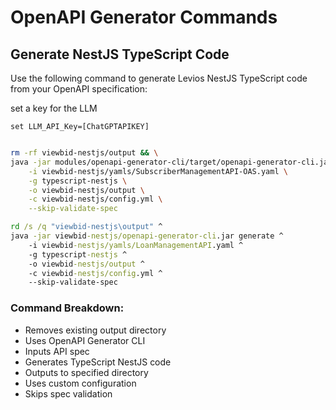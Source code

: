 # OpenAPI Generator Commands

## Generate NestJS TypeScript Code

Use the following command to generate Levios NestJS TypeScript code from your OpenAPI specification:

set a key for the LLM
```
set LLM_API_Key=[ChatGPTAPIKEY]
```


```bash

rm -rf viewbid-nestjs/output && \
java -jar modules/openapi-generator-cli/target/openapi-generator-cli.jar generate \
    -i viewbid-nestjs/yamls/SubscriberManagementAPI-OAS.yaml \
    -g typescript-nestjs \
    -o viewbid-nestjs/output \
    -c viewbid-nestjs/config.yml \
    --skip-validate-spec
```

``` cmd
rd /s /q "viewbid-nestjs\output" ^
java -jar viewbid-nestjs/openapi-generator-cli.jar generate ^
    -i viewbid-nestjs/yamls/LoanManagementAPI.yaml ^
    -g typescript-nestjs ^
    -o viewbid-nestjs/output ^
    -c viewbid-nestjs/config.yml ^
    --skip-validate-spec
```


### Command Breakdown:
- Removes existing output directory
- Uses OpenAPI Generator CLI
- Inputs  API spec
- Generates TypeScript NestJS code
- Outputs to specified directory
- Uses custom configuration
- Skips spec validation
